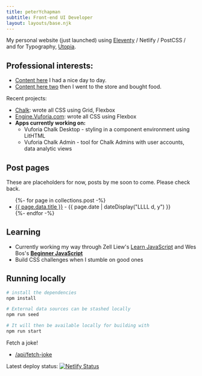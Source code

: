 ```yaml
---
title: peterYchapman
subtitle: Front-end UI Developer
layout: layouts/base.njk
---
```


My personal website (just launched) using <a href="https://www.11ty.dev/" target="_blank">Eleventy</a> / Netlify / PostCSS / and for Typography, <a href="https://utopia.fyi" target="_blank">Utopia</a>.  

## Professional interests:  

<ul>
<li><a class="link__base" href="#"><span class="link__effect" data-content="Content here" aria-hidden="true"></span>Content here</a> I had a nice day to day.</li>
<li><a class="link__base" href="#"><span class="link__effect" data-content="Content here two" aria-hidden="true"></span>Content here two</a> then I went to the store and bought food.</li>
</ul>

Recent projects:


<!-- - <span class="link__effect" data-content="Link Hover" aria-hidden="true"></span>[Chalk](https://chalk.vuforia.com/): wrote all CSS using Grid, Flexbox -->
- <a class="link__base" href="https://chalk.vuforia.com/"><span class="link__effect" data-content="Chalk" aria-hidden="true"></span>Chalk</a>: wrote all CSS using Grid, Flexbox
- [Engine.Vuforia.com](https://engine.vuforia.com/engine): wrote all CSS using Flexbox
- **Apps currently working on:**  
  * Vuforia Chalk Desktop - styling in a component environment using LitHTML  
  * Vuforia Chalk Admin - tool for Chalk Admins with user accounts, data analytic views




## Post pages

These are placeholders for now, posts by me soon to come. Please check back.

<ul class="listing">
{%- for page in collections.post -%}
  <li>
    <a href="{{ page.url }}">{{ page.data.title }}</a> -
    <time datetime="{{ page.date }}">{{ page.date | dateDisplay("LLLL d, y") }}</time>
  </li>
{%- endfor -%}
</ul>

## Learning

- Currently working my way through Zell Liew's <a class="link__base" href="https://learnjavascript.today/"><span class="link__effect" data-content="Learn JavaScript" aria-hidden="true"></span>Learn JavaScript</a> and Wes Bos's **[Beginner JavaScript](https://wesbos.com/beginner-javascript/)**  
- Build CSS challenges when I stumble on good ones

## Running locally

```bash
# install the dependencies
npm install

# External data sources can be stashed locally
npm run seed

# It will then be available locally for building with
npm run start
```

Fetch a joke!

<!-- - [/api/hello](/api/hello) -->
- [/api/fetch-joke](/api/fetch-joke)


<div class="nakedLink">

Latest deploy status: [![Netlify Status](https://api.netlify.com/api/v1/badges/056b4a67-70e6-4af4-9be5-dee151b8e906/deploy-status)](https://app.netlify.com/sites/eleventyone/deploys)

</div>